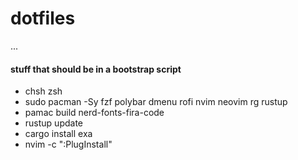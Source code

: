 # dotfiles

...


#### stuff that should be in a bootstrap script

* chsh zsh
* sudo pacman -Sy fzf polybar dmenu rofi nvim neovim rg rustup
* pamac build nerd-fonts-fira-code
* rustup update
* cargo install exa
* nvim -c ":PlugInstall"
